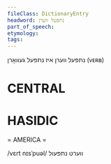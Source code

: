 ```yaml
---
fileClass: DictionaryEntry
headword: נתפּעל ווערן
part_of_speech: 
etymology: 
tags: 
---
```

נתפּעל ווערן
איז נתפּעל געוואָרן
(ᴠᴇʀʙ)

CENTRAL
========

HASIDIC
=======
= AMERICA = 

/vɛrt nɪsˈpuəl/ ווערט נתפּעול